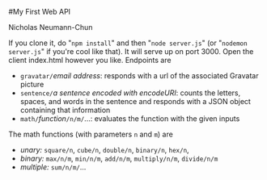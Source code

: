 #My First Web API

Nicholas Neumann-Chun

If you clone it, do "`npm install`" and then "`node server.js`" (or "`nodemon server.js`" if you're cool like that). It will serve up on port 3000. Open the client index.html however you like. Endpoints are

- `gravatar/`_email address_: responds with a url of the associated Gravatar picture
- `sentence/`_a sentence encoded with encodeURI_: counts the letters, spaces, and words in the sentence and responds with a JSON object containing that information
- `math/`_function_`/n/m/`...: evaluates the function with the given inputs

The math functions (with parameters `n` and `m`) are

- *unary:* `square/n`, `cube/n`, `double/n`, `binary/n`, `hex/n`,
- *binary:* `max/n/m`, `min/n/m`, `add/n/m`, `multiply/n/m`, `divide/n/m`
- *multiple:* `sum/n/m/`...
